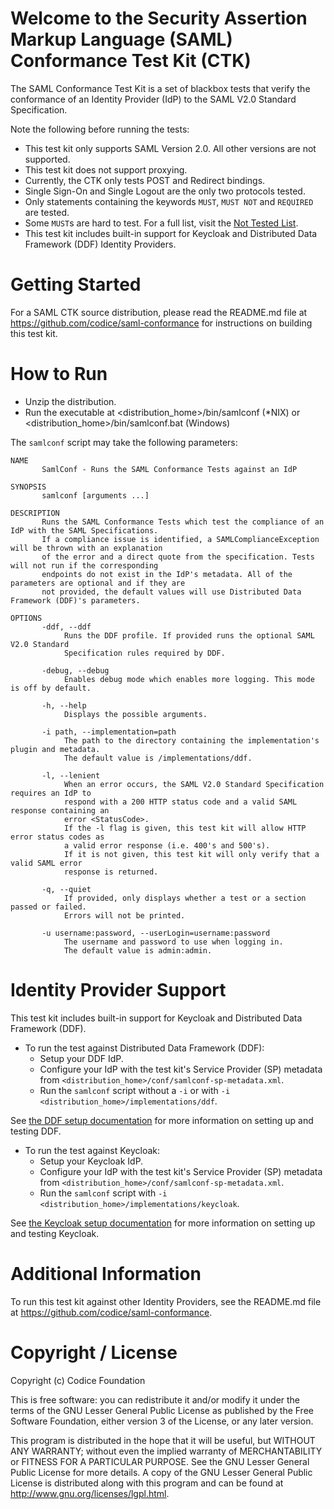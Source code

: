 <!--
Copyright (c) 2018 Codice Foundation

Released under the GNU Lesser General Public License; see
http://www.gnu.org/licenses/lgpl.html
-->

Welcome to the Security Assertion Markup Language (SAML) Conformance Test Kit (CTK)
===================================================================================
The SAML Conformance Test Kit is a set of blackbox tests that verify the conformance of an
Identity Provider (IdP) to the SAML V2.0 Standard Specification.

Note the following before running the tests:
  * This test kit only supports SAML Version 2.0. All other versions are not supported.
  * This test kit does not support proxying.
  * Currently, the CTK only tests POST and Redirect bindings.
  * Single Sign-On and Single Logout are the only two protocols tested.
  * Only statements containing the keywords `MUST`, `MUST NOT` and `REQUIRED` are tested.
  * Some `MUST`s are hard to test. For a full list, visit the [Not Tested List](../../../../../ctk/idp/NotTested.md).
  * This test kit includes built-in support for Keycloak and Distributed Data Framework (DDF) Identity Providers.

Getting Started
===============
For a SAML CTK source distribution, please read the README.md file at
https://github.com/codice/saml-conformance for instructions on building this test kit.

How to Run
==========
* Unzip the distribution.
* Run the executable at <distribution_home>/bin/samlconf (*NIX) or <distribution_home>/bin/samlconf.bat (Windows)

The `samlconf` script may take the following parameters:

    NAME
           SamlConf - Runs the SAML Conformance Tests against an IdP

    SYNOPSIS
           samlconf [arguments ...]

    DESCRIPTION
           Runs the SAML Conformance Tests which test the compliance of an IdP with the SAML Specifications.
           If a compliance issue is identified, a SAMLComplianceException will be thrown with an explanation
           of the error and a direct quote from the specification. Tests will not run if the corresponding
           endpoints do not exist in the IdP's metadata. All of the parameters are optional and if they are
           not provided, the default values will use Distributed Data Framework (DDF)'s parameters.

    OPTIONS
           -ddf, --ddf
                Runs the DDF profile. If provided runs the optional SAML V2.0 Standard
                Specification rules required by DDF.

           -debug, --debug
                Enables debug mode which enables more logging. This mode is off by default.

           -h, --help
		        Displays the possible arguments.

           -i path, --implementation=path
                The path to the directory containing the implementation's plugin and metadata.
                The default value is /implementations/ddf.

           -l, --lenient
                When an error occurs, the SAML V2.0 Standard Specification requires an IdP to
                respond with a 200 HTTP status code and a valid SAML response containing an
                error <StatusCode>.
                If the -l flag is given, this test kit will allow HTTP error status codes as
                a valid error response (i.e. 400's and 500's).
                If it is not given, this test kit will only verify that a valid SAML error
                response is returned.

           -q, --quiet
                If provided, only displays whether a test or a section passed or failed.
                Errors will not be printed.

           -u username:password, --userLogin=username:password
                The username and password to use when logging in.
                The default value is admin:admin.


Identity Provider Support
=========================
This test kit includes built-in support for Keycloak and Distributed Data Framework (DDF).

  * To run the test against Distributed Data Framework (DDF):
    - Setup your DDF IdP.
    - Configure your IdP with the test kit's Service Provider (SP) metadata from `<distribution_home>/conf/samlconf-sp-metadata.xml`.
    - Run the `samlconf` script without a `-i` or with `-i <distribution_home>/implementations/ddf`.

See [the DDF setup documentation](../../../../../external/implementations/samlconf-ddf-impl/README.md)
for more information on setting up and testing DDF.

  * To run the test against Keycloak:
    - Setup your Keycloak IdP.
    - Configure your IdP with the test kit's Service Provider (SP) metadata from `<distribution_home>/conf/samlconf-sp-metadata.xml`.
    - Run the `samlconf` script with `-i <distribution_home>/implementations/keycloak`.

See [the Keycloak setup documentation](../../../../../external/implementations/samlconf-keycloak-impl/README.md)
for more information on setting up and testing Keycloak.

Additional Information
=====================

To run this test kit against other Identity Providers, see the README.md file at https://github.com/codice/saml-conformance.

Copyright / License
===================

Copyright (c) Codice Foundation

This is free software: you can redistribute it and/or modify it under the terms of the GNU Lesser General Public License
as published by the Free Software Foundation, either version 3 of the License, or any later version.

This program is distributed in the hope that it will be useful, but WITHOUT ANY WARRANTY; without even the implied warranty of MERCHANTABILITY or FITNESS FOR A PARTICULAR PURPOSE.
See the GNU Lesser General Public License for more details. A copy of the GNU Lesser General Public License is distributed along with this program and can be found at
<http://www.gnu.org/licenses/lgpl.html>.

